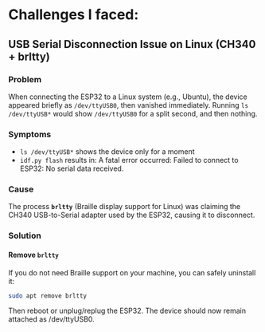 # Challenges I faced:

## USB Serial Disconnection Issue on Linux (CH340 + brltty)

### Problem

When connecting the ESP32 to a Linux system (e.g., Ubuntu), the device appeared briefly as `/dev/ttyUSB0`, then vanished immediately. Running `ls /dev/ttyUSB*` would show `/dev/ttyUSB0` for a split second, and then nothing.

### Symptoms

- `ls /dev/ttyUSB*` shows the device only for a moment
- `idf.py flash` results in: A fatal error occurred: Failed to connect to ESP32: No serial data received.

### Cause

The process **`brltty`** (Braille display support for Linux) was claiming the CH340 USB-to-Serial adapter used by the ESP32, causing it to disconnect.

### Solution

#### Remove `brltty`

If you do not need Braille support on your machine, you can safely uninstall it:

```bash
sudo apt remove brltty
```

Then reboot or unplug/replug the ESP32. The device should now remain attached as /dev/ttyUSB0.
